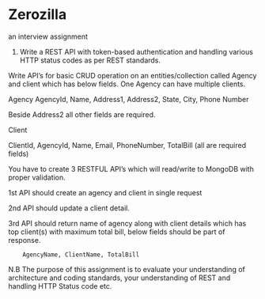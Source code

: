 # Zerozilla
an interview assignment

1) Write a REST API with token-based authentication and handling various HTTP status codes as per REST standards.

Write API’s for basic CRUD operation on an entities/collection called Agency and client which has below fields. One Agency can have multiple clients.



Agency
AgencyId, Name, Address1, Address2, State, City, Phone Number

Beside Address2 all other fields are required.

Client

ClientId, AgencyId, Name, Email, PhoneNumber, TotalBill (all are required fields)

You have to create 3 RESTFUL API’s which will read/write to MongoDB with proper validation.

1st API should create an agency and client in single request

2nd API should update a client detail.

3rd API should return name of agency along with client details which has top client(s) with maximum total bill, below fields should be part of response.

        AgencyName, ClientName, TotalBill


N.B  The purpose of this assignment is to evaluate your understanding of architecture and coding standards, your understanding of REST and handling HTTP Status code etc.

